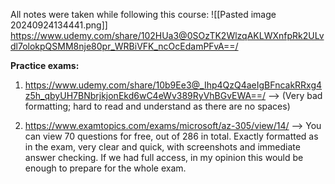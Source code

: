 All notes were taken while following this course:
![[Pasted image 20240924134441.png]]
https://www.udemy.com/share/102HUa3@0SOzTK2WlzqAKLWXnfpRk2ULvdl7olokpQSMM8nje80pr_WRBiVFK_ncOcEdamPFvA==/


**Practice exams:**
1. https://www.udemy.com/share/10b9Ee3@_Ihp4QzQ4aeIgBFncakRRxg4z5h_qbyUH7BNbrjkjonEkd6wC4eWv389RyVhBGvEWA==/  --> (Very bad formatting; hard to read and understand as there are no spaces)

2. https://www.examtopics.com/exams/microsoft/az-305/view/14/  --> You can view 70 questions for free, out of 286 in total. Exactly formatted as in the exam, very clear and quick, with screenshots and immediate answer checking. 
   If we had full access, in my opinion this would be enough to prepare for the whole exam.

